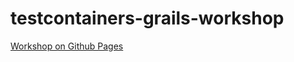# testcontainers-grails-workshop
[Workshop on Github Pages](https://kiview.github.io/testcontainers-grails-workshop/)